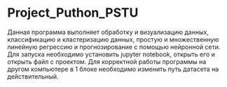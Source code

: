 # Project_Puthon_PSTU
Данная программа выполняет обработку и визуализацию данных, классификацию и кластеризацию данных, простую и множественную линейную регрессию и прогнозирование с помощью нейронной сети.
Для запуска необходимо установить jupyter notebook, открыть его и открыть файл с проектом.
Для корректной работы программы на другом компьютере в 1 блоке необходимо изменить путь датасета на действительный.
